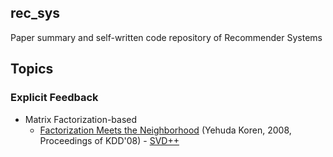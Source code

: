 rec_sys
--------------------------------------------------------------------------

Paper summary and self-written code repository of Recommender Systems


## Topics

### Explicit Feedback

* Matrix Factorization-based
    + [Factorization Meets the Neighborhood](https://dl.acm.org/doi/10.1145/1401890.1401944) (Yehuda Koren, 2008, Proceedings of KDD'08) - [SVD++]()
